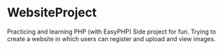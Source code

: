 WebsiteProject
==============
Practicing and learning PHP (with EasyPHP)
Side project for fun. Trying to create a website in which users can register and upload and view images.
